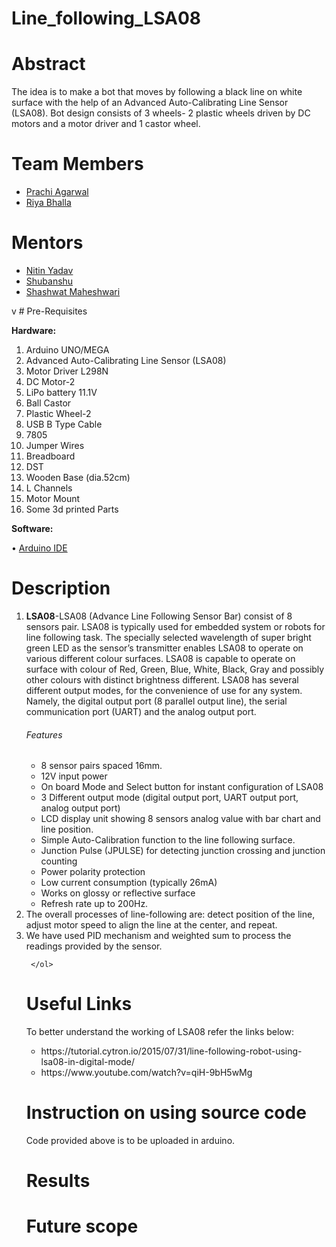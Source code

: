 # Line_following_LSA08


# Abstract
The idea is to make a bot that moves by following a black line on white surface with the help of an Advanced Auto-Calibrating Line Sensor (LSA08). Bot design consists of 3 wheels- 2 plastic wheels driven by DC motors and a motor driver and 1 castor wheel.
# Team Members
<ul>
<li ><a href="https://www.facebook.com/prrachiagarwal2230473">Prachi Agarwal</a></li>
<li><a href="https://www.facebook.com/prrachiagarwal2230473">Riya Bhalla</a></li>
</ul>

# Mentors
<ul>
<li><a href="https://www.facebook.com/kumar.nikhil1198">Nitin Yadav</a></li>
<li><a href="https://www.facebook.com/kumar.nikhil1198">Shubanshu</a></li>
<li><a href="https://www.facebook.com/profile.php?id=100009857642161">Shashwat Maheshwari</a></li>
</ul>
v
# Pre-Requisites
 
 <b>Hardware:</b>
<ol>
<li>Arduino UNO/MEGA</li>
<li>Advanced Auto-Calibrating Line Sensor (LSA08) </li>
<li>Motor Driver L298N</li>
  <li>DC Motor-2 </li>
<li>LiPo battery 11.1V</li>
  <li>Ball Castor</li>  
  <li>Plastic Wheel-2</li>
  <li>USB B Type Cable</li>
<li>7805</li>
<li>Jumper Wires</li>
<li>Breadboard</li>
  <li>DST</li>
<li>Wooden Base (dia.52cm)</li>
<li>L Channels</li>
<li>Motor Mount</li>
<li>Some 3d printed Parts</li> 
 
</ol>

 <b>Software:</b>
 
•	<a href ="https://www.arduino.cc/en/main/software">Arduino IDE</a>
  
 # Description
 <ol>
 <li> <b>LSA08</b>-LSA08 (Advance Line Following Sensor Bar) consist of 8 sensors pair. LSA08 is typically used for embedded system or robots for line following task. The specially selected wavelength of super bright green LED as the sensor’s transmitter enables LSA08 to operate on various different colour surfaces. LSA08 is capable to operate on surface with colour of Red, Green, Blue, White, Black, Gray and possibly other colours with distinct brightness different. LSA08 has several different output modes, for the convenience of use for any system. Namely, the digital output port (8 parallel output line), the serial communication port (UART) and the analog output port.
   <h6>Features</h6>
   <ul>
<li>8 sensor pairs spaced 16mm.
<li>12V input power
<li>On board Mode and Select button for instant configuration of LSA08
<li>3 Different output mode (digital output port, UART output port, analog output port)
<li>LCD display unit showing 8 sensors analog value with bar chart and line position.
<li>Simple Auto-Calibration function to the line following surface. 
<li>Junction Pulse (JPULSE) for detecting junction crossing and junction counting
<li>Power polarity protection
<li>Low current consumption (typically 26mA)
<li>Works on glossy or reflective surface
<li>Refresh rate up to 200Hz.
  </ul></li>
 
 <li>The overall processes of line-following are: detect position of the line, adjust motor speed to align the line at the center, and repeat.
 <li>We have used PID mechanism and weighted sum to process the readings provided by the sensor.

     </ol>
     
 
 # Useful Links
 To better understand the working of LSA08 refer the links below:
 <ul>
 <li>https://tutorial.cytron.io/2015/07/31/line-following-robot-using-lsa08-in-digital-mode/
  <li>https://www.youtube.com/watch?v=qiH-9bH5wMg
   </ul>


# Instruction on using source code
Code provided above is to be uploaded in arduino.

# Results  
<ul>
 
 </ul>

# Future scope
<ul>
</ul>
  
